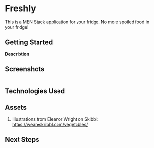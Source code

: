 # Freshly

This is a MEN Stack application for your fridge. No more spoiled food in your fridge!


## Getting Started

__Description__

## Screenshots
<img src="" alt="">

## Technologies Used  

## Assets  
1. Illustrations from Eleanor Wright on Skibbl: https://weareskribbl.com/vegetables/

## Next Steps









